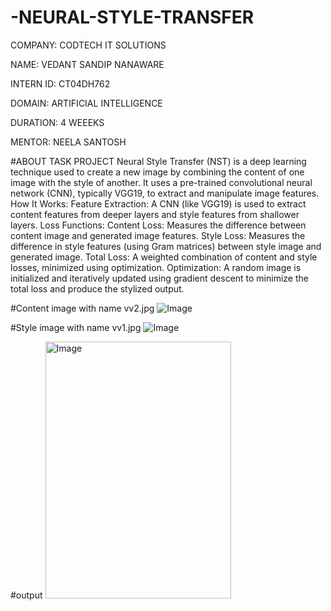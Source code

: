 # -NEURAL-STYLE-TRANSFER

COMPANY: CODTECH IT SOLUTIONS

NAME: VEDANT SANDIP NANAWARE

INTERN ID: CT04DH762

DOMAIN: ARTIFICIAL INTELLIGENCE

DURATION: 4 WEEEKS

MENTOR: NEELA SANTOSH

#ABOUT TASK PROJECT
Neural Style Transfer (NST) is a deep learning technique used to create a new image by combining the content of one image with the style of another. It uses a pre-trained convolutional neural network (CNN), typically VGG19, to extract and manipulate image features.
How It Works:
Feature Extraction:
A CNN (like VGG19) is used to extract content features from deeper layers and style features from shallower layers.
Loss Functions:
Content Loss: Measures the difference between content image and generated image features.
Style Loss: Measures the difference in style features (using Gram matrices) between style image and generated image.
Total Loss: A weighted combination of content and style losses, minimized using optimization.
Optimization:
A random image is initialized and iteratively updated using gradient descent to minimize the total loss and produce the stylized output.

#Content image with name vv2.jpg
![Image](https://github.com/user-attachments/assets/fc789e94-e91e-4e0d-8f3b-99cdab25b6a2)

#Style image with name vv1.jpg
![Image](https://github.com/user-attachments/assets/32f6f8a0-a1be-4e70-97ac-f4a1e4fed5b7)

#output
<img width="297" height="411" alt="Image" src="https://github.com/user-attachments/assets/caacc451-cf48-4126-bce7-5c74221c2591" />


